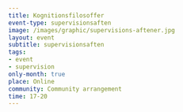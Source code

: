 ```yaml
---
title: Kognitionsfilosoffer
event-type: supervisionsaften
image: /images/graphic/supervisions-aftener.jpg
layout: event
subtitle: supervisionsaften
tags:
- event
- supervision
only-month: true
place: Online
community: Community arrangement
time: 17-20
---
```

